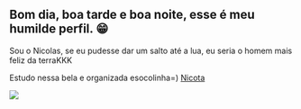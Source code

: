 ## Bom dia, boa tarde e boa noite, esse é meu humilde perfil. 😁

Sou o Nicolas, se eu pudesse dar um salto até a lua, eu seria o homem mais feliz da terraKKK

Estudo nessa bela e organizada esocolinha=) [Nicota](instagram/escola.donanicota)

![](https://media.tenor.com/ev8UUqNOIm0AAAAi/snoop-dogg-dance.gif)
